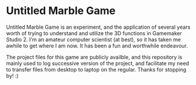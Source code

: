 # Untitled Marble Game

Untitled Marble Game is an experiment, and the application of several years worth of trying to understand and utilize the 3D functions in Gamemaker Studio 2.
I'm an amateur computer scientist (at best), so it has taken me awhile to get where I am now.
It has been a fun and worthwhile endeavour.

The project files for this game are publicly availble, and this repository is mainly used to log successive version of the project, and facilitate my need to transfer files from desktop to laptop on the regular.
Thanks for stopping by! :)
